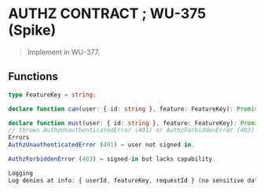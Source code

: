 # AUTHZ CONTRACT ; WU-375 (Spike)

> Implement in WU-377.

## Functions

```ts
type FeatureKey = string;

declare function can(user: { id: string }, feature: FeatureKey): Promise<boolean>;

declare function must(user: { id: string }, feature: FeatureKey): Promise<void>;
// throws AuthzUnauthenticatedError (401) or AuthzForbiddenError (403)
Errors
AuthzUnauthenticatedError (401) — user not signed in.

AuthzForbiddenError (403) — signed-in but lacks capability.

Logging
Log denies at info: { userId, featureKey, requestId } (no sensitive data).
```

